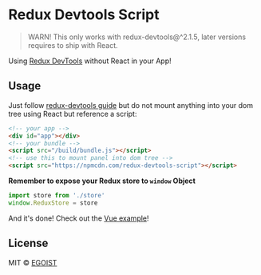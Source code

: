 # Redux Devtools Script

> WARN! This only works with redux-devtools@^2.1.5, later versions requires to ship with React.

Using [Redux DevTools](https://github.com/gaearon/redux-devtools) without React in your App!

## Usage

Just follow [redux-devtools guide](https://github.com/gaearon/redux-devtools#installation) but do not mount anything into your dom tree using React but reference a script:

```html
<!-- your app -->
<div id="app"></div>
<!-- your bundle -->
<script src="/build/bundle.js"></script>
<!-- use this to mount panel into dom tree -->
<script src="https://npmcdn.com/redux-devtools-script"></script>
```

**Remember to expose your Redux store to `window` Object**

```javascript
import store from './store'
window.ReduxStore = store
```

And it's done! Check out the [Vue example](https://github.com/egoist/vuepack)!

## License

MIT &copy; [EGOIST](https://github.com/egoist)
